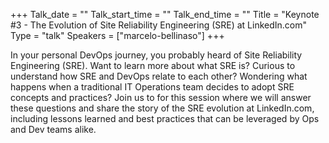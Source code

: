 +++
Talk_date = ""
Talk_start_time = ""
Talk_end_time = ""
Title = "Keynote #3 - The Evolution of Site Reliability Engineering (SRE) at LinkedIn.com"
Type = "talk"
Speakers = ["marcelo-bellinaso"]
+++

In your personal DevOps journey, you probably heard of Site Reliability Engineering (SRE). Want to learn more about what SRE is? Curious to understand how SRE and DevOps relate to each other? Wondering what happens when a traditional IT Operations team decides to adopt SRE concepts and practices? Join us to for this session where we will answer these questions and share the story of the SRE evolution at LinkedIn.com, including lessons learned and best practices that can be leveraged by Ops and Dev teams alike.

